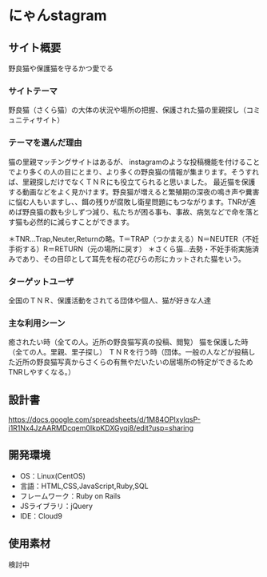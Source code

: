 # にゃんstagram

## サイト概要
野良猫や保護猫を守るかつ愛でる

### サイトテーマ
野良猫（さくら猫）の大体の状況や場所の把握、保護された猫の里親探し（コミュニティサイト）

### テーマを選んだ理由
猫の里親マッチングサイトはあるが、 instagramのような投稿機能を付けることでより多くの人の目にとまり、より多くの野良猫の情報が集まります。そうすれば、里親探しだけでなくＴＮＲにも役立てられると思いました。
最近猫を保護する動画などをよく見かけます。野良猫が増えると繁殖期の深夜の鳴き声や糞害に悩む人もいますし、、餌の残りが腐敗し衛星問題にもつながります。TNRが進めば野良猫の数も少しずつ減り、私たちが困る事も、事故、病気などで命を落とす猫も必然的に減らすことができます。

＊TNR…Trap,Neuter,Returnの略。T＝TRAP（つかまえる）N＝NEUTER（不妊手術する）R＝RETURN（元の場所に戻す）
＊さくら猫…去勢・不妊手術実施済みであり、その目印として耳先を桜の花びらの形にカットされた猫をいう。

### ターゲットユーザ
全国のＴＮＲ、保護活動をされてる団体や個人、猫が好きな人達

### 主な利用シーン
癒されたい時（全ての人。近所の野良猫写真の投稿、閲覧）
猫を保護した時（全ての人。里親、里子探し）
ＴＮＲを行う時（団体。一般の人などが投稿した近所の野良猫写真からさくらの有無やだいたいの居場所の特定ができるためTNRしやすくなる。）


## 設計書
https://docs.google.com/spreadsheets/d/1M84OPIxylqsP-i1R1Nx4JzAARMDcqem0IkpKDXGyqj8/edit?usp=sharing

## 開発環境
- OS：Linux(CentOS)
- 言語：HTML,CSS,JavaScript,Ruby,SQL
- フレームワーク：Ruby on Rails
- JSライブラリ：jQuery
- IDE：Cloud9

## 使用素材
検討中